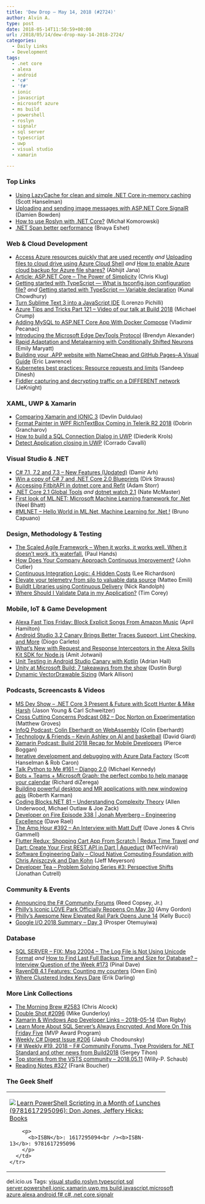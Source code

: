 ```yaml
---
title: 'Dew Drop – May 14, 2018 (#2724)'
author: Alvin A.
type: post
date: 2018-05-14T11:50:59+00:00
url: /2018/05/14/dew-drop-may-14-2018-2724/
categories:
  - Daily Links
  - Development
tags:
  - .net core
  - alexa
  - android
  - 'c#'
  - 'f#'
  - ionic
  - javascript
  - microsoft azure
  - ms build
  - powershell
  - roslyn
  - signalr
  - sql server
  - typescript
  - uwp
  - visual studio
  - xamarin

---
```

### <a name="top"></a>Top Links

  * <a href="http://feeds.hanselman.com/~/545382296/0/scotthanselman~Using-LazyCache-for-clean-and-simple-NET-Core-inmemory-caching.aspx" target="_blank">Using LazyCache for clean and simple .NET Core in-memory caching</a> (Scott Hanselman)
  * <a href="https://damienbod.com/2018/05/13/uploading-and-sending-image-messages-with-asp-net-core-signalr/" target="_blank">Uploading and sending image messages with ASP.NET Core SignalR</a> (Damien Bowden)
  * <a href="http://feedproxy.google.com/~r/BlogMichalaKomorowskiego/~3/fh-Te7aVoH4/how-to-use-roslyn-with-net-core.html" target="_blank">How to use Roslyn with .NET Core?</a> (Michał Komorowski)
  * <a href="https://medium.com/@bnayae/net-span-t-better-performance-29b182b19dce?source=rss-44c6e773963c------2" target="_blank">.NET Span better performance</a> (Bnaya Eshet)



### <a name="web"></a>Web & Cloud Development

  * <a href="https://dailydotnettips.com/access-azure-resources-quickly/" target="_blank">Access Azure resources quickly that are used recently</a> _and_ <a href="https://dailydotnettips.com/using-azure-cloud-shell-upload-files/" target="_blank">Uploading files to cloud drive using Azure Cloud Shell</a> _and_ <a href="https://dailydotnettips.com/enable-azure-cloud-backup-for-azure-file-shares/" target="_blank">How to enable Azure cloud backup for Azure file shares?</a> (Abhijit Jana)
  * <a href="http://www.infoq.com/articles/aspnetcore-power-of-simplicity?utm_campaign=infoq_content&utm_source=infoq&utm_medium=feed&utm_term=global" target="_blank">Article: ASP.NET Core &#8211; The Power of Simplicity</a> (Chris Klug)
  * <a href="http://feedproxy.google.com/~r/kunal2383/~3/29g4otOVNFw/typescript-tutorial-tsconfig-json.html" target="_blank">Getting started with TypeScript &#8212; What is tsconfig.json configuration file?</a> _and_ <a href="http://feedproxy.google.com/~r/kunal2383/~3/kmBejW8hHH4/typescript-tutorial-variable-declaration.html" target="_blank">Getting started with TypeScript &#8212; Variable declaration</a> (Kunal Chowdhury)
  * <a href="https://css-tricks.com/turn-sublime-text-3-into-a-javascript-ide/" target="_blank">Turn Sublime Text 3 into a JavaScript IDE</a> (Lorenzo Pichilli)
  * <a href="https://www.michaelcrump.net/azure-tips-and-tricks121/" target="_blank">Azure Tips and Tricks Part 121 &#8211; Video of our talk at Build 2018</a> (Michael Crump)
  * <a href="https://code-maze.com/mysql-aspnetcore-docker-compose/" target="_blank">Adding MySQL to ASP.NET Core App With Docker Compose</a> (Vladimir Pecanac)
  * <a href="http://blogs.windows.com/msedgedev/2018/05/11/introducing-edge-devtools-protocol/?WT.mc_id=DX_MVP4025064" target="_blank">Introducing the Microsoft Edge DevTools Protocol</a> (Brendyn Alexander)
  * <a href="https://www.microsoft.com/en-us/research/blog/rapid-adaptation-metalearning-conditionally-shifted-neurons/" target="_blank">Rapid Adaptation and Metalearning with Conditionally Shifted Neurons</a> (Emily Maryatt)
  * <a href="https://textslashplain.com/2018/05/11/building-your-app-website-with-namecheap-and-github-pages-a-visual-guide/" target="_blank">Building your .APP website with NameCheap and GitHub Pages–A Visual Guide</a> (Eric Lawrence)
  * <a href="http://feedproxy.google.com/~r/ClPlBl/~3/Zvl2FheBMN8/Kubernetes-best-practices-Resource-requests-and-limits.html" target="_blank">Kubernetes best practices: Resource requests and limits</a> (Sandeep Dinesh)
  * <a href="http://blogs.technet.microsoft.com/jeremyknight/2018/05/11/fiddler-capturing-and-decrypting-traffic-on-a-different-network/" target="_blank">Fiddler capturing and decrypting traffic on a DIFFERENT network</a> (JeKnight)



### <a name="silverlight"></a>XAML, UWP & Xamarin

  * <a href="https://devlinduldulao.pro/comparing-xamarin-and-ionic-3/" target="_blank">Comparing Xamarin and IONIC 3</a> (Devlin Duldulao)
  * <a href="https://www.telerik.com/blogs/format-painter-in-wpf-richtextbox-coming-in-telerik-r2-2018" target="_blank">Format Painter in WPF RichTextBox Coming in Telerik R2 2018</a> (Dobrin Grancharov)
  * <a href="https://xamlbrewer.wordpress.com/2018/05/14/how-to-build-a-sql-connection-dialog-in-uwp/" target="_blank">How to build a SQL Connection Dialog in UWP</a> (Diederik Krols)
  * <a href="http://codeworks.it/blog/?p=773" target="_blank">Detect Application closing in UWP</a> (Corrado Cavalli)



### <a name="dotnet"></a>Visual Studio & .NET

  * <a href="http://feedproxy.google.com/~r/netCurryRecentArticles/~3/VRrzNyM2mBw/ShowArticle.aspx" target="_blank">C# 7.1, 7.2 and 7.3 &#8211; New Features (Updated)</a> (Damir Arh)
  * <a href="https://dirkstrauss.com/win-a-copy-of-my-book/" target="_blank">Win a copy of C# 7 and .NET Core 2.0 Blueprints</a> (Dirk Strauss)
  * <a href="http://feedproxy.google.com/~r/WestDiscGolf/~3/ZElW5ev4vmQ/accessing-fitbitapi-in-dotnet-core-and-refit" target="_blank">Accessing FitbitAPI in dotnet core and Refit</a> (Adam Storr)
  * <a href="https://natemcmaster.com/blog/2018/05/12/dotnet-global-tools/" target="_blank">.NET Core 2.1 Global Tools</a> _and_ <a href="https://natemcmaster.com/blog/2018/05/12/dotnet-watch-2.1/" target="_blank">dotnet watch 2.1</a> (Nate McMaster)
  * <a href="https://neelbhatt.com/2018/05/11/first-look-of-ml-net-microsoft-machine-learning-framework-for-net/" target="_blank">First look of ML.NET: Microsoft Machine Learning framework for .Net</a> (Neel Bhatt)
  * <a href="http://feedproxy.google.com/~r/elbruno/~3/PIlooDwjbfM/" target="_blank">#MLNET – Hello World in ML.Net, Machine Learning for .Net !</a> (Bruno Capuano)



### <a name="design"></a>Design, Methodology & Testing

  * <a href="http://blog.scottlogic.com/2018/05/14/the-scaled-agile-framework.html" target="_blank">The Scaled Agile Framework – When it works, it works well. When it doesn’t work, it’s waterfall.</a> (Paul Hands)
  * <a href="https://hackernoon.com/how-does-your-company-approach-continuous-improvement-9fa7ec3545d3?source=rss-4c3f4fe11e6b------2" target="_blank">How Does Your Company Approach Continuous Improvement?</a> (John Cutler)
  * <a href="http://www.leerichardson.com/2018/05/continuous-integration-logic-4-hidden.html" target="_blank">Continuous Integration Logic: 4 Hidden Costs</a> (Lee Richardson)
  * <a href="http://feedproxy.google.com/~r/MattsAlmSpace/~3/uEEkpQ-Ywug/elevate-your-telemetry-from-silo-to.html" target="_blank">Elevate your telemetry from silo to valuable data source</a> (Matteo Emili)
  * <a href="http://feedproxy.google.com/~r/NicksNetTravels/~3/kB2UtND3lY8/post.aspx" target="_blank">BuildIt Libraries using Continuous Delivery</a> (Nick Randolph)
  * <a href="https://iamtimcorey.com/ask-tim-data-validation/" target="_blank">Where Should I Validate Data in my Application?</a> (Tim Corey)



### <a name="mobile"></a>Mobile, IoT & Game Development

  * <a href="https://lovemyecho.com/2018/05/11/alexa-fast-tips-friday-block-explicit-songs-amazon-music/" target="_blank">Alexa Fast Tips Friday: Block Explicit Songs From Amazon Music</a> (April Hamilton)
  * <a href="http://www.infoq.com/news/2018/05/android-studio-3.2-final?utm_campaign=infoq_content&utm_source=infoq&utm_medium=feed&utm_term=global" target="_blank">Android Studio 3.2 Canary Brings Better Traces Support, Lint Checking, and More</a> (Diogo Carleto)
  * <a href="https://developer.amazon.com/blogs/alexa/post/0e2015e1-8be3-4513-94cb-da000c2c9db0/what-s-new-with-request-and-response-interceptors-in-the-alexa-skills-kit-sdk-for-node-js" target="_blank">What’s New with Request and Response Interceptors in the Alexa Skills Kit SDK for Node.js</a> (Amit Jotwani)
  * <a href="https://android.jlelse.eu/unit-testing-in-android-studio-canary-with-kotlin-612cea3c0790?source=rss----8fca399d4de---4" target="_blank">Unit Testing in Android Studio Canary with Kotlin</a> (Adrian Hall)
  * <a href="https://blogs.unity3d.com/2018/05/11/unity-at-microsoft-build-7-takeaways-from-the-show/" target="_blank">Unity at Microsoft Build: 7 takeaways from the show</a> (Dustin Burg)
  * <a href="http://feedproxy.google.com/~r/StylingAndroid/~3/d-tYYeTV1Mw/" target="_blank">Dynamic VectorDrawable Sizing</a> (Mark Allison)



### <a name="podcasts"></a>Podcasts, Screencasts & Videos

  * <a href="http://msdevshow.com/2018/05/net-core-3-past-and-future-with-scott-hunter-and-mike-harsh/" target="_blank">MS Dev Show &#8211; .NET Core 3 Present & Future with Scott Hunter & Mike Harsh</a> (Jason Young & Carl Schweitzer)
  * <a href="http://feedproxy.google.com/~r/CrossCuttingConcerns/~3/RX9GwEeOoNM/Podcast-082-Doc-Norton-Experimentation" target="_blank">Cross Cutting Concerns Podcast 082 &#8211; Doc Norton on Experimentation</a> (Matthew Groves)
  * <a href="http://www.infoq.com/podcasts/colin-eberhardt-webassembly?utm_campaign=infoq_content&utm_source=infoq&utm_medium=feed&utm_term=global" target="_blank">InfoQ Podcast: Colin Eberhardt on WebAssembly</a> (Colin Eberhardt)
  * <a href="http://DavidGiard.com/2018/05/14/KevinAshleyOnAIAndBasketball.aspx" target="_blank">Technology & Friends &#8211; Kevin Ashley on AI and basketball</a> (David Giard)
  * <a href="https://blog.xamarin.com/podcast-build-2018-recap-mobile-developers/" target="_blank">Xamarin Podcast: Build 2018 Recap for Mobile Developers</a> (Pierce Boggan)
  * <a href="https://channel9.msdn.com/Shows/Azure-Friday/Iterative-development-and-debugging-with-Azure-Data-Factory?WT.mc_id=DX_MVP4025064" target="_blank">Iterative development and debugging with Azure Data Factory</a> (Scott Hanselman & Rob Caron)
  * <a href="https://talkpython.fm/episodes/show/161/django-2.0" target="_blank">Talk Python to Me #161 &#8211; Django 2.0</a> (Michael Kennedy)
  * <a href="http://www.youtube.com/watch?v=MYbXvxgb2FE" target="_blank">Bots + Teams + Microsoft Graph: the perfect combo to help manage your calendar</a> (Richard diZerega)
  * <a href="http://www.youtube.com/watch?v=hZU0HDTI-zs" target="_blank">Building powerful desktop and MR applications with new windowing apis</a> (Roberth Karman)
  * <a href="https://www.codingblocks.net/podcast/understanding-complexity-theory/" target="_blank">Coding Blocks.NET 81 &#8211; Understanding Complexity Theory</a> (Allen Underwood, Michael Outlaw & Joe Zack)
  * <a href="http://developeronfire.com/podcast/episode-338-jonah-myerberg-engineering-excellence" target="_blank">Developer on Fire Episode 338 | Jonah Myerberg &#8211; Engineering Excellence</a> (Dave Rael)
  * <a href="http://feedproxy.google.com/~r/TheAmpHour/~3/XvEGads9qqk/" target="_blank">The Amp Hour #392 – An Interview with Matt Duff</a> (Dave Jones & Chris Gammell)
  * <a href="http://www.youtube.com/watch?v=yBH6wIzVhSg" target="_blank">Flutter Redux: Shopping Cart App From Scratch | Redux Time Travel</a> _and_ <a href="http://www.youtube.com/watch?v=rf6uAcAglzc" target="_blank">Dart: Create Your First REST API in Dart | Aqueduct</a> (MTechViral)
  * <a href="https://softwareengineeringdaily.com/2018/05/14/cloud-native-computing-foundation-with-chris-aniszczyk-and-dan-kohn/" target="_blank">Software Engineering Daily &#8211; Cloud Native Computing Foundation with Chris Aniszczyk and Dan Kohn</a> (Jeff Meyerson)
  * <a href="http://developertea.simplecast.fm/perspective-shifts" target="_blank">Developer Tea &#8211; Problem Solving Series #3: Perspective Shifts</a> (Jonathan Cutrell)



### <a name="events"></a>Community & Events

  * <a href="http://foundation.fsharp.org/announcing_the_community_forums" target="_blank">Announcing the F# Community Forums</a> (Reed Copsey, Jr.)
  * <a href="https://www.uwishunu.com/2018/05/phillys-iconic-love-park-officially-reopens-may-30/" target="_blank">Philly’s Iconic LOVE Park Officially Reopens On May 30</a> (Amy Gordon)
  * <a href="https://www.uwishunu.com/2018/05/phillys-awesome-new-elevated-rail-park-opens-june-14/" target="_blank">Philly’s Awesome New Elevated Rail Park Opens June 14</a> (Kelly Bucci)
  * <a href="https://auth0.com/blog/googleio-summary-day-three/" target="_blank">Google I/O 2018 Summary &#8211; Day 3</a> (Prosper Otemuyiwa)



### <a name="sql"></a>Database

  * <a href="https://blog.sqlauthority.com/2018/05/14/sql-server-fix-msg-22004-the-log-file-is-not-using-unicode-format/" target="_blank">SQL SERVER – FIX: Msg 22004 – The Log File is Not Using Unicode Format</a> _and_ <a href="https://blog.sqlauthority.com/2018/05/13/how-to-find-last-full-backup-time-and-size-for-database-interview-question-of-the-week-173/" target="_blank">How to Find Last Full Backup Time and Size for Database? – Interview Question of the Week #173</a> (Pinal Dave)
  * <a href="http://feedproxy.google.com/~r/AyendeRahien/~3/UgJf6ODdglI/ravendb-4-1-features-counting-my-counters" target="_blank">RavenDB 4.1 Features: Counting my counters</a> (Oren Eini)
  * <a href="http://feedproxy.google.com/~r/BrentOzar-SqlServerDba/~3/U9Ztkgv288A/" target="_blank">Where Clustered Index Keys Dare</a> (Erik Darling)



### <a name="links"></a>More Link Collections

  * <a href="http://feedproxy.google.com/~r/ReflectivePerspective/~3/geHTgqTxf8s/" target="_blank">The Morning Brew #2583</a> (Chris Alcock)
  * <a href="https://afreshcup.com/home/2018/05/14/double-shot-2096.html" target="_blank">Double Shot #2096</a> (Mike Gunderloy)
  * <a href="https://links.danrigby.com/2018/05/app-developer-links-2018-05-14/" target="_blank">Xamarin & Windows App Developer Links &#8211; 2018-05-14</a> (Dan Rigby)
  * <a href="https://blogs.msdn.microsoft.com/mvpawardprogram/2018/05/11/friday-five-may-11/" target="_blank">Learn More About SQL Server’s Always Encrypted, And More On This Friday Five</a> (MVP Award Program)
  * <a href="http://feedproxy.google.com/~r/digest-csharp/~3/2pbKS6pUTdo/206" target="_blank">Weekly C# Digest Issue #206</a> (Jakub Chodounsky)
  * <a href="https://sergeytihon.com/2018/05/12/f-weekly-19-2018-f-community-forums-type-providers-for-net-standard-and-other-news-from-build2018/" target="_blank">F# Weekly #19, 2018 – F# Community Forums, Type Providers for .NET Standard and other news from Build2018</a> (Sergey Tihon)
  * <a href="https://blogs.msdn.microsoft.com/devops/2018/05/11/top-stories-from-the-vsts-community-2018-05-11/" target="_blank">Top stories from the VSTS community – 2018.05.11</a> (Willy-P. Schaub)
  * <a href="http://www.frankysnotes.com/2018/05/reading-notes-327.html" target="_blank">Reading Notes #327</a> (Frank Boucher)



### <a name="shelf"></a>The Geek Shelf

<div class="wlWriterEditableSmartContent" id="scid:7dc1bd33-94bd-46fd-a20b-0131235bcd47:6ac1e423-0e07-4682-9f63-13ab9bcaf378" style="margin: 0px; padding: 0px; float: none; display: inline;">
  <table cellspacing="0" cellpadding="2" width="400" border="0" unselectable="on">
    <tr>
      <td valign="top" width="400">
        <p>
          <a title="Learn PowerShell Scripting in a Month of Lunches (9781617295096): Don Jones, Jeffery Hicks: Books" href="https://www.amazon.com/exec/obidos/ASIN/1617295094/amavin-20"><img data-recalc-dims="1" decoding="async" src="https://i0.wp.com/images-na.ssl-images-amazon.com/images/I/51M7eII0pjL._AC_US218_.jpg?w=660&#038;ssl=1" border="0" align="left" style="float:left" />Learn PowerShell Scripting in a Month of Lunches (9781617295096): Don Jones, Jeffery Hicks: Books</a>
        </p>
        
        <p>
          <b>ISBN</b>: 1617295094<br /><b>ISBN-13</b>: 9781617295096
        </p>
      </td>
    </tr>
  </table>
</div>



<div class="wlWriterEditableSmartContent" id="scid:77ECF5F8-D252-44F5-B4EB-D463C5396A79:4616adef-9458-4e4d-ad3b-a64681aced9c" style="margin: 0px; padding: 0px; float: none; display: inline;">
  del.icio.us Tags: <a href="http://del.icio.us/popular/visual+studio" rel="tag">visual studio</a>,<a href="http://del.icio.us/popular/roslyn" rel="tag">roslyn</a>,<a href="http://del.icio.us/popular/typescript" rel="tag">typescript</a>,<a href="http://del.icio.us/popular/sql+server" rel="tag">sql server</a>,<a href="http://del.icio.us/popular/powershell" rel="tag">powershell</a>,<a href="http://del.icio.us/popular/ionic" rel="tag">ionic</a>,<a href="http://del.icio.us/popular/xamarin" rel="tag">xamarin</a>,<a href="http://del.icio.us/popular/uwp" rel="tag">uwp</a>,<a href="http://del.icio.us/popular/ms+build" rel="tag">ms build</a>,<a href="http://del.icio.us/popular/javascript" rel="tag">javascript</a>,<a href="http://del.icio.us/popular/microsoft+azure" rel="tag">microsoft azure</a>,<a href="http://del.icio.us/popular/alexa" rel="tag">alexa</a>,<a href="http://del.icio.us/popular/android" rel="tag">android</a>,<a href="http://del.icio.us/popular/f%23" rel="tag">f#</a>,<a href="http://del.icio.us/popular/c%23" rel="tag">c#</a>,<a href="http://del.icio.us/popular/.net+core" rel="tag">.net core</a>,<a href="http://del.icio.us/popular/signalr" rel="tag">signalr</a>
</div>